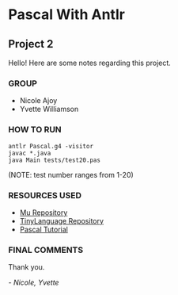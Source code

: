 # Pascal With Antlr
## Project 2 

Hello! Here are some notes regarding this project.

### GROUP
- Nicole Ajoy
- Yvette Williamson

### HOW TO RUN
    antlr Pascal.g4 -visitor
    javac *.java 
    java Main tests/test20.pas

(NOTE: test number ranges from 1-20)

### RESOURCES USED
- [Mu Repository](https://github.com/bkiers/Mu)
- [TinyLanguage Repository](https://github.com/bkiers/Mu)
- [Pascal Tutorial](https://www.tutorialspoint.com/pascal/index.htm)

### FINAL COMMENTS
Thank you.

*- Nicole, Yvette*

